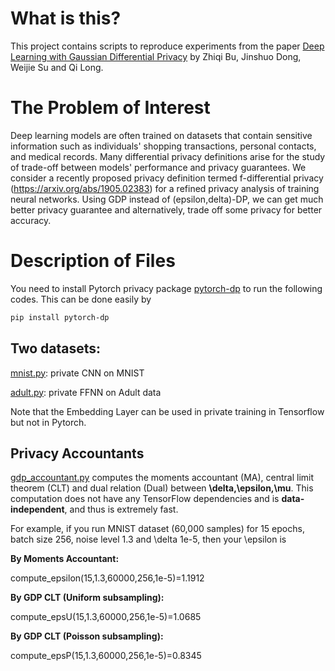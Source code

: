 # What is this?
This project contains scripts to reproduce experiments from the paper 
[Deep Learning with Gaussian Differential Privacy](https://arxiv.org/abs/1911.11607)
by Zhiqi Bu, Jinshuo Dong, Weijie Su and Qi Long.

# The Problem of Interest
Deep learning models are often trained on datasets that contain sensitive information such as individuals' shopping transactions, personal contacts, and medical records. Many differential privacy definitions arise for the study of trade-off between models' performance and privacy guarantees. We consider a recently proposed privacy definition termed f-differential privacy (https://arxiv.org/abs/1905.02383) for a refined privacy analysis of training neural networks. Using GDP instead of (epsilon,delta)-DP, we can get much better privacy guarantee and alternatively, trade off some privacy for better accuracy.

# Description of Files
You need to install Pytorch privacy package [pytorch-dp](https://github.com/facebookresearch/pytorch-dp) to run the following codes. This can be done easily by
```bash
pip install pytorch-dp
```

## Two datasets:
[mnist.py](mnist.py): private CNN on MNIST

[adult.py](adult_tutorial.py): private FFNN on Adult data

Note that the Embedding Layer can be used in private training in Tensorflow but not in Pytorch.

## Privacy Accountants
[gdp_accountant.py](gdp_accountant.py) computes the moments accountant (MA), central limit theorem (CLT) and dual relation (Dual) between **\delta,\epsilon,\mu**. This computation does not have any TensorFlow dependencies and is **data-independent**, and thus is extremely fast.

For example, if you run MNIST dataset (60,000 samples) for 15 epochs, batch size 256, noise level 1.3 and \delta 1e-5, then your \epsilon is 

**By Moments Accountant:** 

compute_epsilon(15,1.3,60000,256,1e-5)=1.1912

**By GDP CLT (Uniform subsampling):** 

compute_epsU(15,1.3,60000,256,1e-5)=1.0685

**By GDP CLT (Poisson subsampling):** 

compute_epsP(15,1.3,60000,256,1e-5)=0.8345
